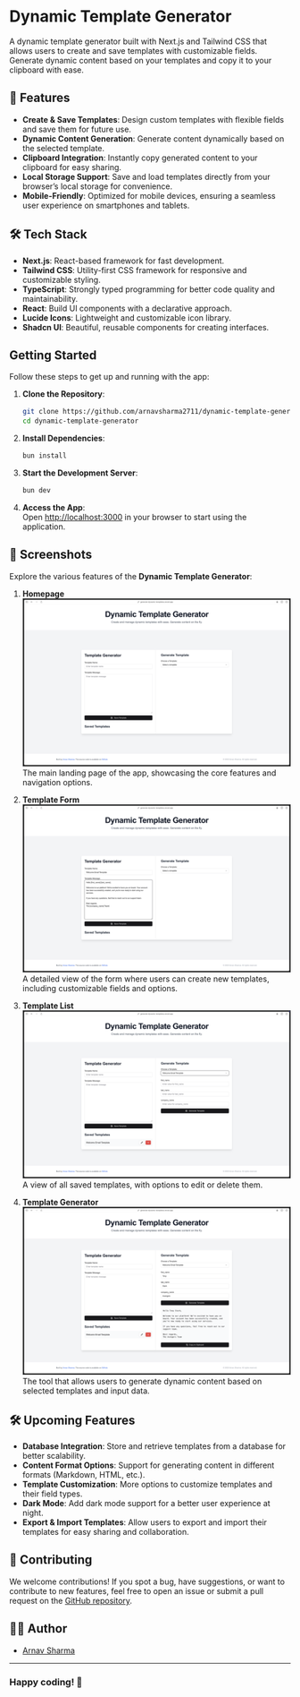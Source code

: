 # Dynamic Template Generator

A dynamic template generator built with Next.js and Tailwind CSS that allows users to create and save templates with customizable fields. Generate dynamic content based on your templates and copy it to your clipboard with ease.

## 🚀 Features

- **Create & Save Templates**: Design custom templates with flexible fields and save them for future use.
- **Dynamic Content Generation**: Generate content dynamically based on the selected template.
- **Clipboard Integration**: Instantly copy generated content to your clipboard for easy sharing.
- **Local Storage Support**: Save and load templates directly from your browser’s local storage for convenience.
- **Mobile-Friendly**: Optimized for mobile devices, ensuring a seamless user experience on smartphones and tablets.

## 🛠️ Tech Stack

- **Next.js**: React-based framework for fast development.
- **Tailwind CSS**: Utility-first CSS framework for responsive and customizable styling.
- **TypeScript**: Strongly typed programming for better code quality and maintainability.
- **React**: Build UI components with a declarative approach.
- **Lucide Icons**: Lightweight and customizable icon library.
- **Shadcn UI**: Beautiful, reusable components for creating interfaces.

## Getting Started

Follow these steps to get up and running with the app:

1. **Clone the Repository**:

   ```bash
   git clone https://github.com/arnavsharma2711/dynamic-template-generator
   cd dynamic-template-generator
   ```

2. **Install Dependencies**:

   ```bash
   bun install
   ```

3. **Start the Development Server**:

   ```bash
   bun dev
   ```

4. **Access the App**:  
   Open [http://localhost:3000](http://localhost:3000) in your browser to start using the application.

## 📸 Screenshots

Explore the various features of the **Dynamic Template Generator**:

1. **Homepage**  
   ![Homepage](/screenshots/homepage.webp)
   The main landing page of the app, showcasing the core features and navigation options.

2. **Template Form**
   ![Template Form](/screenshots/template-form.webp)
   A detailed view of the form where users can create new templates, including customizable fields and options.

3. **Template List**  
   ![Template List](/screenshots/template-list.webp)
   A view of all saved templates, with options to edit or delete them.

4. **Template Generator**  
   ![Template Generator](/screenshots/template-generator.webp)
   The tool that allows users to generate dynamic content based on selected templates and input data.

## 🛠️ Upcoming Features

- **Database Integration**: Store and retrieve templates from a database for better scalability.
- **Content Format Options**: Support for generating content in different formats (Markdown, HTML, etc.).
- **Template Customization**: More options to customize templates and their field types.
- **Dark Mode**: Add dark mode support for a better user experience at night.
- **Export & Import Templates**: Allow users to export and import their templates for easy sharing and collaboration.

## 🤝 Contributing

We welcome contributions! If you spot a bug, have suggestions, or want to contribute to new features, feel free to open an issue or submit a pull request on the [GitHub repository](https://github.com/arnavsharma2711/dynamic-template-generator).

## 👨‍💻 Author

- [Arnav Sharma](https://www.arnavsharma.dev/)

---

### Happy coding! 🎉
